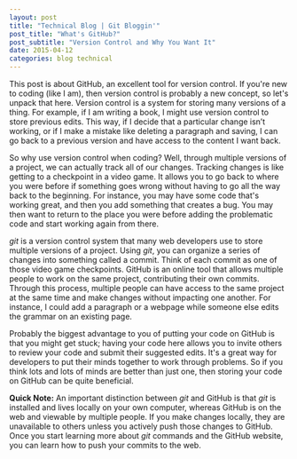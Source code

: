 ```yaml
---
layout: post
title: "Technical Blog | Git Bloggin'"
post_title: "What's GitHub?"
post_subtitle: "Version Control and Why You Want It"
date: 2015-04-12
categories: blog technical
---
```


<p>
  This post is about GitHub, an excellent tool for version control. If you're new to coding (like I am), then version control is probably a new concept, so let's unpack that here. Version control is a system for storing many versions of a thing. For example, if I am writing a book, I might use version control to store previous edits. This way, if I decide that a particular change isn’t working, or if I make a mistake like deleting a paragraph and saving, I can go back to a previous version and have access to the content I want back.
</p>
<p>
  So why use version control when coding? Well, through multiple versions of a project, we can actually track all of our changes. Tracking changes is like getting to a checkpoint in a video game. It allows you to go back to where you were before if something goes wrong without having to go all the way back to the beginning. For instance, you may have some code that's working great, and then you add something that creates a bug. You may then want to return to the place you were before adding the problematic code and start working again from there.
</p>
<p>
  <em>git</em> is a version control system that many web developers use to store multiple versions of a project. Using <em>git</em>, you can organize a series of changes into something called a commit. Think of each commit as one of those video game checkpoints. GitHub is an online tool that allows multiple people to work on the same project, contributing their own commits. Through this process, multiple people can have access to the same project at the same time and make changes without impacting one another. For instance, I could add a paragraph or a webpage while someone else edits the grammar on an existing page.
</p>
<p>
  Probably the biggest advantage to you of putting your code on GitHub is that you might get stuck; having your code here allows you to invite others to review your code and submit their suggested edits. It's a great way for developers to put their minds together to work through problems. So if you think lots and lots of minds are better than just one, then storing your code on GitHub can be quite beneficial.
</p>
<p>
  <strong>Quick Note:</strong> An important distinction between <em>git</em> and GitHub is that <em>git</em> is installed and lives locally on your own computer, whereas GitHub is on the web and viewable by multiple people. If you make changes locally, they are unavailable to others unless you actively push those changes to GitHub. Once you start learning more about <em>git</em> commands and the GitHub website, you can learn how to push your commits to the web.
</p>